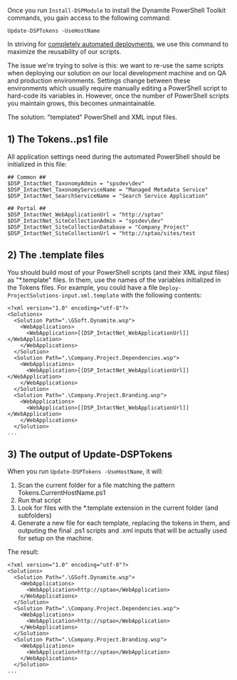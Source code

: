 Once you run ```Install-DSPModule``` to install the Dynamite PowerShell Toolkit commands, you gain access to the following command:

```Update-DSPTokens -UseHostName```

In striving for [completely automated deployments](https://github.com/GSoft-SharePoint/Dynamite/wiki/On-the-evils-of-Visual-Studio-based-deployments#automate-your-test-and-production-site-initialization-process), we use this command to maximize the reusability of our scripts.

The issue we're trying to solve is this: we want to re-use the same scripts when deploying our solution on our local development machine and on QA and production environments. Settings change between these environments which usually require manually editing a PowerShell script to hard-code its variables in. However, once the number of PowerShell scripts you maintain grows, this becomes unmaintainable.

The solution: "templated" PowerShell and XML input files.

## 1) The Tokens.<YOUR-MACHINE-NAME-HERE>.ps1 file

All application settings need during the automated PowerShell should be initialized in this file:
```
## Common ##
$DSP_IntactNet_TaxonomyAdmin = "spsdev\dev"
$DSP_IntactNet_TaxonomyServiceName = "Managed Metadata Service"
$DSP_IntactNet_SearchServiceName = "Search Service Application"

## Portal ##
$DSP_IntactNet_WebApplicationUrl = "http://sptao"
$DSP_IntactNet_SiteCollectionAdmin = "spsdev\dev"
$DSP_IntactNet_SiteCollectionDatabase = "Company_Project"
$DSP_IntactNet_SiteCollectionUrl = "http://sptao/sites/test
```

## 2) The .template files

You should build most of your PowerShell scripts (and their XML input files) as "*.template" files. In them, use the names of the variables initialized in the Tokens files. For example, you could have a file ```Deploy-ProjectSolutions-input.xml.template``` with the following contents:

```
<?xml version="1.0" encoding="utf-8"?>
<Solutions>
  <Solution Path=".\GSoft.Dynamite.wsp">
    <WebApplications>
      <WebApplication>[[DSP_IntactNet_WebApplicationUrl]]</WebApplication>
    </WebApplications>
  </Solution>
  <Solution Path=".\Company.Project.Dependencies.wsp">
    <WebApplications>
      <WebApplication>[[DSP_IntactNet_WebApplicationUrl]]</WebApplication>
    </WebApplications>
  </Solution>
  <Solution Path=".\Company.Project.Branding.wsp">
    <WebApplications> 		
      <WebApplication>[[DSP_IntactNet_WebApplicationUrl]]</WebApplication>
    </WebApplications>	
  </Solution>
...
```

## 3) The output of Update-DSPTokens

When you run ```Update-DSPTokens -UseHostName```, it will:

1. Scan the current folder for a file matching the pattern Tokens.CurrentHostName.ps1
2. Run that script
3. Look for files with the *.template extension in the current folder (and subfolders)
4. Generate a new file for each template, replacing the tokens in them, and outputing the final .ps1 scripts and .xml inputs that will be actually used for setup on the machine.

The result:
```
<?xml version="1.0" encoding="utf-8"?>
<Solutions>
  <Solution Path=".\GSoft.Dynamite.wsp">
    <WebApplications>
      <WebApplication>http://sptao</WebApplication>
    </WebApplications>
  </Solution>
  <Solution Path=".\Company.Project.Dependencies.wsp">
    <WebApplications>
      <WebApplication>http://sptao</WebApplication>
    </WebApplications>
  </Solution>
  <Solution Path=".\Company.Project.Branding.wsp">
    <WebApplications> 		
      <WebApplication>http://sptao</WebApplication>
    </WebApplications>	
  </Solution>
...
```
